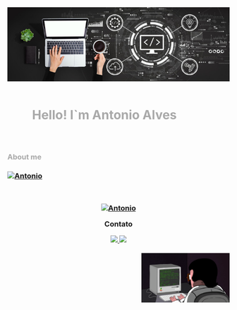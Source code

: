 
<div  align="center">
<img alt="Computador" src="./image/notebook.jpg">
</div>
<br>
<h1 style="color:darkgrey;">
<p>&emsp;&emsp;Hello! I`m Antonio Alves<p>
</h1>

<br>
    <h3 style="color:darkgrey;" >About me<h3>

[![Antonio](https://github-readme-stats.vercel.app/api?username=AntonioAlvesFilho&theme=dark&fault&show_icons=true)](https://github.com/AntonioAlvesFilho/)

<br>

<div  align="center">

[![Antonio](https://github-readme-stats.vercel.app/api/top-langs/?username=AntonioAlvesFilho&hide=html&layout=compact=true&theme=dark)](https://github.com/AntonioAlvesFilho/)<p >Contato</p>

<a href="tell:+5511959070839"> 
    <img src="https://img.shields.io/badge/WhatsApp-25D366?style=for-the-badge&logo=whatsapp&logoColor=white" width=100>
</a>
        
<a href="mailto:antonioalves987654321@gmail.com">
    <img src="https://img.shields.io/badge/Gmail-D14836?style=for-the-badge&logo=gmail&logoColor=white" width=75>
    </a>
</div>

<br>

<img src="./image/prog.gif" width=200 align=right>
